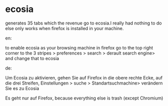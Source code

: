 # ecosia

generates 35 tabs which the revenue go to ecosia.I really had nothing to do else 
only works when firefox is installed in your machine. 

en: 

to enable ecosia as your browsing machine in firefox go to the top right corner to the 3 stripes > preferences > search > derault search engine> and change that to ecosia 

de: 

Um Ecosia zu aktivieren, gehen Sie auf Firefox in die obere rechte Ecke, auf die drei Streifen, Einstellungen > suche > Standartsuchmachine> verändern Sie es zu Ecosia 

Es geht nur auf Firefox, because everything else is trash (except Chromium) 
